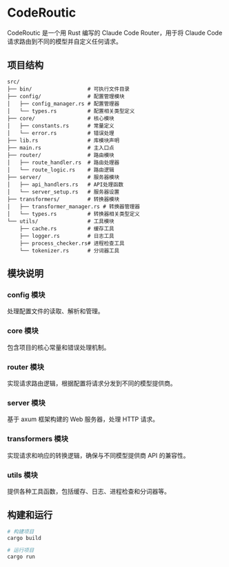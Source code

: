 # CodeRoutic

CodeRoutic 是一个用 Rust 编写的 Claude Code Router，用于将 Claude Code 请求路由到不同的模型并自定义任何请求。

## 项目结构

```
src/
├── bin/                  # 可执行文件目录
├── config/               # 配置管理模块
│   ├── config_manager.rs # 配置管理器
│   └── types.rs          # 配置相关类型定义
├── core/                 # 核心模块
│   ├── constants.rs      # 常量定义
│   └── error.rs          # 错误处理
├── lib.rs                # 库模块声明
├── main.rs               # 主入口点
├── router/               # 路由模块
│   ├── route_handler.rs  # 路由处理器
│   └── route_logic.rs    # 路由逻辑
├── server/               # 服务器模块
│   ├── api_handlers.rs   # API处理函数
│   └── server_setup.rs   # 服务器设置
├── transformers/         # 转换器模块
│   ├── transformer_manager.rs # 转换器管理器
│   └── types.rs          # 转换器相关类型定义
└── utils/                # 工具模块
    ├── cache.rs          # 缓存工具
    ├── logger.rs         # 日志工具
    ├── process_checker.rs# 进程检查工具
    └── tokenizer.rs      # 分词器工具
```

## 模块说明

### config 模块
处理配置文件的读取、解析和管理。

### core 模块
包含项目的核心常量和错误处理机制。

### router 模块
实现请求路由逻辑，根据配置将请求分发到不同的模型提供商。

### server 模块
基于 axum 框架构建的 Web 服务器，处理 HTTP 请求。

### transformers 模块
实现请求和响应的转换逻辑，确保与不同模型提供商 API 的兼容性。

### utils 模块
提供各种工具函数，包括缓存、日志、进程检查和分词器等。

## 构建和运行

```bash
# 构建项目
cargo build

# 运行项目
cargo run
```